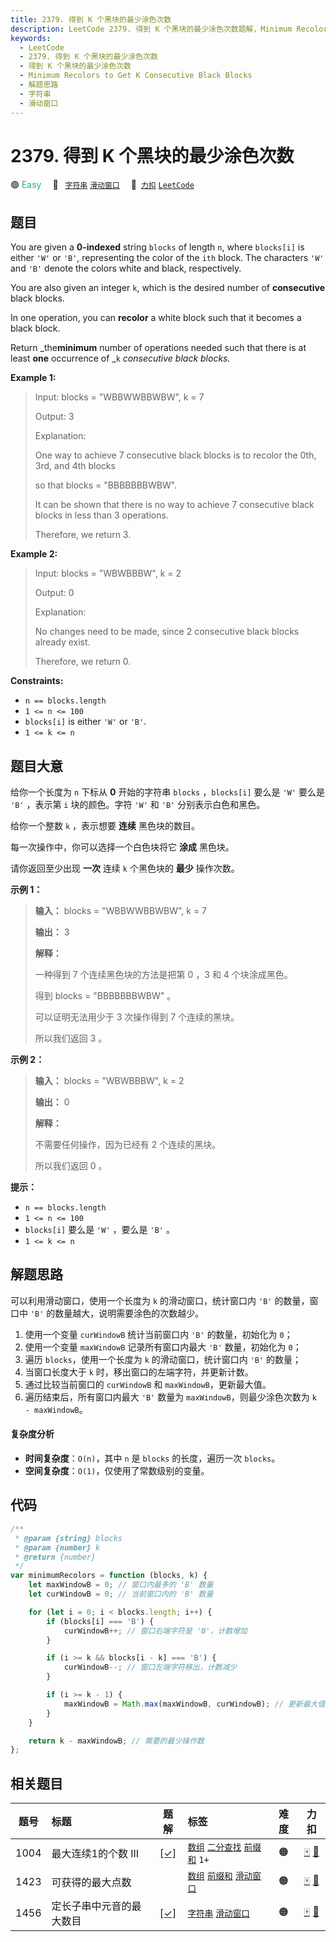 ```yaml
---
title: 2379. 得到 K 个黑块的最少涂色次数
description: LeetCode 2379. 得到 K 个黑块的最少涂色次数题解，Minimum Recolors to Get K Consecutive Black Blocks，包含解题思路、复杂度分析以及完整的 JavaScript 代码实现。
keywords:
  - LeetCode
  - 2379. 得到 K 个黑块的最少涂色次数
  - 得到 K 个黑块的最少涂色次数
  - Minimum Recolors to Get K Consecutive Black Blocks
  - 解题思路
  - 字符串
  - 滑动窗口
---
```


# 2379. 得到 K 个黑块的最少涂色次数

🟢 <font color=#15bd66>Easy</font>&emsp; 🔖&ensp; [`字符串`](/tag/string.md) [`滑动窗口`](/tag/sliding-window.md)&emsp; 🔗&ensp;[`力扣`](https://leetcode.cn/problems/minimum-recolors-to-get-k-consecutive-black-blocks) [`LeetCode`](https://leetcode.com/problems/minimum-recolors-to-get-k-consecutive-black-blocks)

## 题目

You are given a **0-indexed** string `blocks` of length `n`, where `blocks[i]`
is either `'W'` or `'B'`, representing the color of the `ith` block. The
characters `'W'` and `'B'` denote the colors white and black, respectively.

You are also given an integer `k`, which is the desired number of
**consecutive** black blocks.

In one operation, you can **recolor** a white block such that it becomes a
black block.

Return _the**minimum** number of operations needed such that there is at least
**one** occurrence of _`k` _consecutive black blocks._

**Example 1:**

> Input: blocks = "WBBWWBBWBW", k = 7
>
> Output: 3
>
> Explanation:
>
> One way to achieve 7 consecutive black blocks is to recolor the 0th, 3rd, and 4th blocks
>
> so that blocks = "BBBBBBBWBW".
>
> It can be shown that there is no way to achieve 7 consecutive black blocks in less than 3 operations.
>
> Therefore, we return 3.

**Example 2:**

> Input: blocks = "WBWBBBW", k = 2
>
> Output: 0
>
> Explanation:
>
> No changes need to be made, since 2 consecutive black blocks already exist.
>
> Therefore, we return 0.

**Constraints:**

- `n == blocks.length`
- `1 <= n <= 100`
- `blocks[i]` is either `'W'` or `'B'`.
- `1 <= k <= n`

## 题目大意

给你一个长度为 `n` 下标从 **0** 开始的字符串 `blocks` ，`blocks[i]` 要么是 `'W'` 要么是 `'B'` ，表示第
`i` 块的颜色。字符 `'W'` 和 `'B'` 分别表示白色和黑色。

给你一个整数 `k` ，表示想要 **连续** 黑色块的数目。

每一次操作中，你可以选择一个白色块将它 **涂成** 黑色块。

请你返回至少出现 **一次** 连续 `k` 个黑色块的 **最少** 操作次数。

**示例 1：**

> **输入：** blocks = "WBBWWBBWBW", k = 7
>
> **输出：** 3
>
> **解释：**
>
> 一种得到 7 个连续黑色块的方法是把第 0 ，3 和 4 个块涂成黑色。
>
> 得到 blocks = "BBBBBBBWBW" 。
>
> 可以证明无法用少于 3 次操作得到 7 个连续的黑块。
>
> 所以我们返回 3 。

**示例 2：**

> **输入：** blocks = "WBWBBBW", k = 2
>
> **输出：** 0
>
> **解释：**
>
> 不需要任何操作，因为已经有 2 个连续的黑块。
>
> 所以我们返回 0 。

**提示：**

- `n == blocks.length`
- `1 <= n <= 100`
- `blocks[i]` 要么是 `'W'` ，要么是 `'B'` 。
- `1 <= k <= n`

## 解题思路

可以利用滑动窗口，使用一个长度为 `k` 的滑动窗口，统计窗口内 `'B'` 的数量，窗口中 `'B'` 的数量越大，说明需要涂色的次数越少。

1. 使用一个变量 `curWindowB` 统计当前窗口内 `'B'` 的数量，初始化为 `0`；
2. 使用一个变量 `maxWindowB` 记录所有窗口内最大 `'B'` 数量，初始化为 `0`；
3. 遍历 `blocks`，使用一个长度为 `k` 的滑动窗口，统计窗口内 `'B'` 的数量；
4. 当窗口长度大于 `k` 时，移出窗口的左端字符，并更新计数。
5. 通过比较当前窗口的 `curWindowB` 和 `maxWindowB`，更新最大值。
6. 遍历结束后，所有窗口内最大 `'B'` 数量为 `maxWindowB`，则最少涂色次数为 `k - maxWindowB`。

#### 复杂度分析

- **时间复杂度**：`O(n)`，其中 `n` 是 `blocks` 的长度，遍历一次 `blocks`。
- **空间复杂度**：`O(1)`，仅使用了常数级别的变量。

## 代码

```javascript
/**
 * @param {string} blocks
 * @param {number} k
 * @return {number}
 */
var minimumRecolors = function (blocks, k) {
	let maxWindowB = 0; // 窗口内最多的 'B' 数量
	let curWindowB = 0; // 当前窗口内的 'B' 数量

	for (let i = 0; i < blocks.length; i++) {
		if (blocks[i] === 'B') {
			curWindowB++; // 窗口右端字符是 'B'，计数增加
		}

		if (i >= k && blocks[i - k] === 'B') {
			curWindowB--; // 窗口左端字符移出，计数减少
		}

		if (i >= k - 1) {
			maxWindowB = Math.max(maxWindowB, curWindowB); // 更新最大值
		}
	}

	return k - maxWindowB; // 需要的最少操作数
};
```

## 相关题目

<!-- prettier-ignore -->
| 题号 | 标题 | 题解 | 标签 | 难度 | 力扣 |
| :------: | :------ | :------: | :------ | :------: | :------: |
| 1004 | 最大连续1的个数 III | [[✓]](/problem/1004.md) |  [`数组`](/tag/array.md) [`二分查找`](/tag/binary-search.md) [`前缀和`](/tag/prefix-sum.md) `1+` | 🟠 | [🀄️](https://leetcode.cn/problems/max-consecutive-ones-iii) [🔗](https://leetcode.com/problems/max-consecutive-ones-iii) |
| 1423 | 可获得的最大点数 |  |  [`数组`](/tag/array.md) [`前缀和`](/tag/prefix-sum.md) [`滑动窗口`](/tag/sliding-window.md) | 🟠 | [🀄️](https://leetcode.cn/problems/maximum-points-you-can-obtain-from-cards) [🔗](https://leetcode.com/problems/maximum-points-you-can-obtain-from-cards) |
| 1456 | 定长子串中元音的最大数目 | [[✓]](/problem/1456.md) |  [`字符串`](/tag/string.md) [`滑动窗口`](/tag/sliding-window.md) | 🟠 | [🀄️](https://leetcode.cn/problems/maximum-number-of-vowels-in-a-substring-of-given-length) [🔗](https://leetcode.com/problems/maximum-number-of-vowels-in-a-substring-of-given-length) |